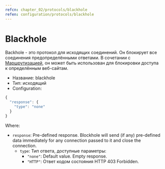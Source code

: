 ```yaml
---
refcn: chapter_02/protocols/blackhole
refen: configuration/protocols/blackhole
---
```

# Blackhole

Backhole - это протокол для исходящих соединений. Он блокирует все соединения предопределёнными ответами. В сочетании с [Маршрутизацией](../routing.md), он может быть использован для блокировки доступа к определённым веб-сайтам.

* Название: blackhole
* Тип: исходящий
* Configuration:

```javascript
{
  "response": {
    "type": "none"
  }
}
```

Where:

* `response`: Pre-defined response. Blockhole will send (if any) pre-defined data immediately for any connection passed to it and close the connection. 
  * `type`: Тип ответа, доступные параметры: 
    * `"none"`: Default value. Empty response.
    * ` "HTTP" `: Ответ кодом состояния HTTP 403 Forbidden.